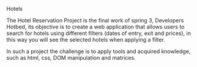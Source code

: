  Hotels

The Hotel Reservation Project is the final work of spring 3, Developers Hotbed, its objective is to create a web application that allows users to search for hotels using different filters
(dates of entry, exit and prices), in this way you will see the selected hotels when applying a filter.

In such a project the challenge is to apply tools and acquired knowledge, such as html, css, DOM manipulation and matrices.

